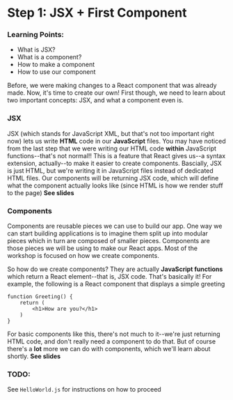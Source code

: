 # Step 1: JSX + First Component

### Learning Points:

- What is JSX?
- What is a component?
- How to make a component
- How to use our component

Before, we were making changes to a React component that was already made. Now, it's time to create our own! First though, we need to learn about two important concepts: JSX, and what a component even is. 

### JSX

JSX (which stands for JavaScript XML, but that's not too important right now) lets us write **HTML** code in our **JavaScript** files. You may have noticed from the last step that we were writing our HTML code **within** JavaScript functions--that's not normal!! This is a feature that React gives us--a syntax extension, actually--to make it easier to create components. Bascially, JSX is just HTML, but we're writing it in JavaScript files instead of dedicated HTML files. Our components will be returning JSX code, which will define what the component actually looks like (since HTML is how we render stuff to the page)
**See slides**

### Components

Components are reusable pieces we can use to build our app. One way we can start building applications is to imagine them split up into modular pieces which in turn are composed of smaller pieces. Components are those pieces we will be using to make our React apps. Most of the workshop is focused on how we create components. 

So how do we create components? They are actually **JavaScript functions** which return a React element--that is, JSX code. That's basically it! For example, the following is a React component that displays a simple greeting
~~~
function Greeting() {
    return (
        <h1>How are you?</h1>
    )
}
~~~
For basic components like this, there's not much to it--we're just returning HTML code, and don't really need a component to do that. But of course there's a **lot** more we can do with components, which we'll learn about shortly. 
**See slides**

### TODO:

See `HelloWorld.js` for instructions on how to proceed